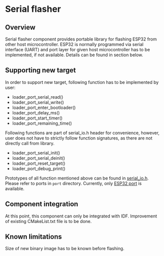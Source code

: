 # Serial flasher

## Overview

Serial flasher component provides portable library for flashing ESP32 from other host microcontroller. ESP32 is normally programmed via serial interface (UART) and port layer for given host microcontroller has to be implemented, if not available. Details can be found in section below.


## Supporting new target

In order to support new target, following function has to be implemented by user:

* loader_port_serial_read()
* loader_port_serial_write()
* loader_port_enter_bootloader()
* loader_port_delay_ms()
* loader_port_start_timer()
* loader_port_remaining_time()

Following functions are part of serial_io.h header for convenience, however, user does not have to strictly follow function signatures, as there are not directly call from library. 

* loader_port_serial_init()
* loader_port_serial_deinit()
* loader_port_reset_target()
* loader_port_debug_print()

Prototypes of all function mentioned above can be found in [serial_io.h](include/serial_io.h).
Please refer to ports in `port` directory. Currently, only [ESP32 port](port/esp32_uart.c) is available.

## Component integration

At this point, this component can only be integrated with IDF. Improvement of existing CMakeList.txt file is to be done.   

## Known limitations

Size of new binary image has to be known before flashing.